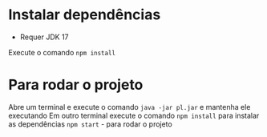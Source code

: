 # Instalar dependências
- Requer JDK 17

Execute o comando `npm install`

# Para rodar o projeto
Abre um terminal e execute o comando `java -jar pl.jar` e mantenha ele executando
Em outro terminal execute o comando `npm install` para instalar as dependências
`npm start` - para rodar o projeto
